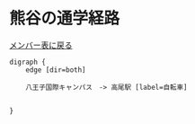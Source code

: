 # 熊谷の通学経路

[メンバー表に戻る](member.md#メンバー表)

```graphviz
digraph {
    edge [dir=both]

    八王子国際キャンパス　-> 高尾駅 [label=自転車]

    
}
```
